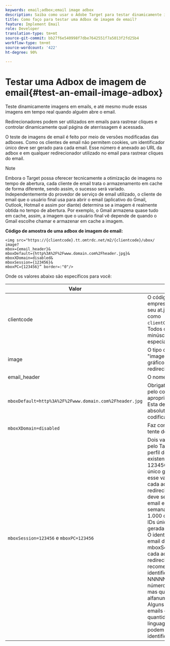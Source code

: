 ```yaml
---
keywords: email;adbox;email image adbox
description: Saiba como usar o Adobe Target para testar dinamicamente imagens em emails e até mesmo alterar essas imagens em tempo real quando alguém abrir o email.
title: Como faço para testar uma Adbox de imagem de email?
feature: Implement Email
role: Developer
translation-type: tm+mt
source-git-commit: bb27f6e540998f7dbe7642551f7a5013f2fd25b4
workflow-type: tm+mt
source-wordcount: '422'
ht-degree: 90%

---
```



# Testar uma Adbox de imagem de email{#test-an-email-image-adbox}

Teste dinamicamente imagens em emails, e até mesmo mude essas imagens em tempo real quando alguém abre o email.

Redirecionadores podem ser utilizados em emails para rastrear cliques e controlar dinamicamente qual página de aterrissagem é acessada.

O teste de imagens de email é feito por meio de versões modificadas das adboxes. Como os clientes de email não permitem cookies, um identificador único deve ser gerado para cada email. Esse número é anexado ao URL da adbox e em qualquer redirecionador utilizado no email para rastrear cliques do email.

>[!NOTE]
>
>Embora o Target possa oferecer tecnicamente a otimização de imagens no tempo de abertura, cada cliente de email trata o armazenamento em cache de forma diferente, sendo assim, o sucesso será variado. Independentemente do provedor de serviço de email utilizado, o cliente de email que o usuário final usa para abrir o email (aplicativo do Gmail, Outlook, Hotmail e assim por diante) determina se a imagem é realmente obtida no tempo de abertura. Por exemplo, o Gmail armazena quase tudo em cache, assim, a imagem que o usuário final vê depende de quando o Gmail escolhe chamar e armazenar em cache a imagem.

**Código de amostra de uma adbox de imagem de email:**

```
<img src="https://{clientcode}.tt.omtrdc.net/m2/​{clientcode}/ubox/​image?
mbox={email_header}&
mboxDefault=​{http%3A%2F%2Fwww.domain.com%2Fheader.jpg}&
mboxXDomain=disabled&
mboxSession={123456}&
mboxPC={123456}” border=:"0"/>
```

Onde os valores abaixo são específicos para você:

| Valor | Descrição |
|--- |--- |
| clientcode | O código de cliente de sua empresa. Encontre isso em seu at.js ou mbox.js listado como `clientCode='yourclientcode'`. Todos os caracteres em minúsculas e sem caracteres especiais. |
| image | O tipo de oferta. É sempre &quot;image&quot; para anúncios gráficos e &quot;page&quot; para redirecionadores. |
| email_header | O nome da adbox. |
| `mboxDefault=http%3A%2F%2Fwww.domain.com%2Fheader.jpg` | Obrigatório. Substitua o URL pelo conteúdo padrão apropriado para sua adbox. Esta deve ser uma referência absoluta e deve ser codificada no URL. |
| `mboxXDomain=disabled` | Faz com que o Target não tente definir um cookie. |
| `mboxSession=123456` e `mboxPC=123456` | Dois valores são exigidos pelo Target para mesclar o perfil do usuário com o perfil existente para o seu site. 123456 é o identificador único gerado por email. Insira esse valor dinamicamente em cada adbox e URL de redirecionador. Esse número deve ser único para cada email enviado. Se um email semanal é enviado para 1.000 destinatários, 1.000 IDs únicas devem ser geradas.<br>O identificador único por email deve ser atribuído ao mboxSession e mboxPC em cada adbox e URL de redirecionador. O formato recomendado para esse identificador é timestamp-NNNNN, onde NNNNN é um número aleatório de 5 dígitos, mas qualquer formato alfanumérico funcionará. Alguns serviços de envio de emails em grandes quantidades e qualquer linguagem de programação podem gerar esse identificador único. |
